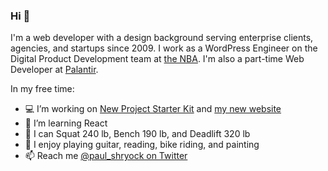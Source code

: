 ### Hi 👋

I'm a web developer with a design background serving enterprise clients, agencies, and startups since 2009. I work as a WordPress Engineer on the Digital Product Development team at [the NBA][nba]. I'm also a part-time Web Developer at [Palantir][palantir].

In my free time:

- 💻 I’m working on [New Project Starter Kit][npsk] and [my new website][pshry.com]
- 🌱 I’m learning React
- 💪 I can Squat 240 lb, Bench 190 lb, and Deadlift 320 lb
- 🎸 I enjoy playing guitar, reading, bike riding, and painting
- 📫 Reach me [@paul_shryock on Twitter][twitter]

[nba]: https://www.nba.com/
[palantir]: https://www.palantir.com/
[npsk]: https://github.com/paulshryock/New-Project-Starter-Kit
[pshry.com]: https://github.com/paulshryock/paul-shryock
[twitter]: https://twitter.com/paul_shryock
